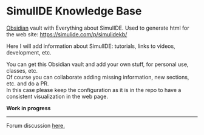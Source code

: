 # SimulIDE Knowledge Base

[Obsidian](https://obsidian.md/) vault with Everything about SimulIDE.
Used to generate html for the web site: https://simulide.com/p/simulidekb/

Here I will add information about SimulIDE: tutorials, links to videos, development, etc.

You can get this Obsidian vault and add your own stuff, for personal use, classes, etc.  
Of course you can collaborate adding missing information, new sections, etc. and do a PR.  
In this case please keep the configuration as it is in the repo to have a consistent visualization in the web page.

**Work in progress**

---

Forum discussion [here.](https://simulide.forumotion.com/t1613-simulide-knowledge-base)
